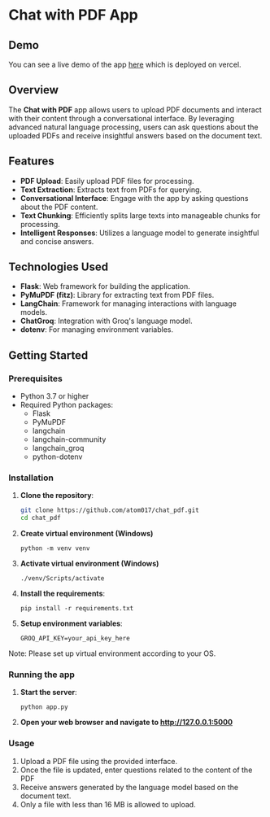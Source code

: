 # Chat with PDF App

## Demo
You can see a live demo of the app [here](https://chat-with-pdf-file.vercel.app/) which is deployed on vercel.

## Overview

The **Chat with PDF** app allows users to upload PDF documents and interact with their content through a conversational interface. By leveraging advanced natural language processing, users can ask questions about the uploaded PDFs and receive insightful answers based on the document text.

## Features

- **PDF Upload**: Easily upload PDF files for processing.
- **Text Extraction**: Extracts text from PDFs for querying.
- **Conversational Interface**: Engage with the app by asking questions about the PDF content.
- **Text Chunking**: Efficiently splits large texts into manageable chunks for processing.
- **Intelligent Responses**: Utilizes a language model to generate insightful and concise answers.

## Technologies Used

- **Flask**: Web framework for building the application.
- **PyMuPDF (fitz)**: Library for extracting text from PDF files.
- **LangChain**: Framework for managing interactions with language models.
- **ChatGroq**: Integration with Groq's language model.
- **dotenv**: For managing environment variables.

## Getting Started

### Prerequisites

- Python 3.7 or higher
- Required Python packages:
  - Flask
  - PyMuPDF
  - langchain
  - langchain-community
  - langchain_groq
  - python-dotenv

### Installation

1. **Clone the repository**:
   ```bash
   git clone https://github.com/atom017/chat_pdf.git
   cd chat_pdf
   ```

2. **Create virtual environment (Windows)**
    ```
    python -m venv venv
    ```
3. **Activate virtual environment (Windows)**
    ```
    ./venv/Scripts/activate
    ```

4. **Install the requirements**:
    ```
    pip install -r requirements.txt
    ```

5. **Setup environment variables**:
    ```
    GROQ_API_KEY=your_api_key_here
    ```

Note: Please set up virtual environment according to your OS. 

### Running the app

1. **Start the server**:
    ```
    python app.py
    ```
2. **Open your web browser and navigate to http://127.0.0.1:5000**


### Usage

1. Upload a PDF file using the provided interface.
2. Once the file is updated, enter questions related to the content of the PDF
3. Receive answers generated by the language model based on the document text.
4. Only a file with less than 16 MB is allowed to upload.
